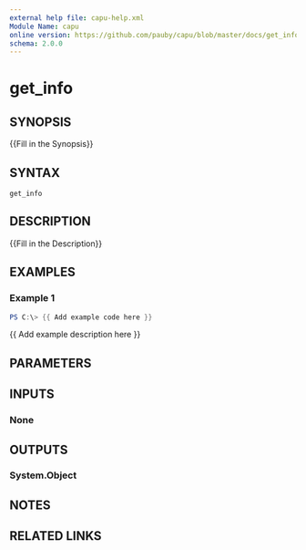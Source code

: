 ```yaml
---
external help file: capu-help.xml
Module Name: capu
online version: https://github.com/pauby/capu/blob/master/docs/get_info.md
schema: 2.0.0
---
```


# get_info

## SYNOPSIS
{{Fill in the Synopsis}}

## SYNTAX

```
get_info
```

## DESCRIPTION
{{Fill in the Description}}

## EXAMPLES

### Example 1
```powershell
PS C:\> {{ Add example code here }}
```

{{ Add example description here }}

## PARAMETERS

## INPUTS

### None

## OUTPUTS

### System.Object
## NOTES

## RELATED LINKS
